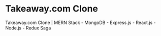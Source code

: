 # Takeaway.com Clone
Takeaway.com Clone | MERN Stack - MongoDB - Express.js - React.js - Node.js - Redux Saga
